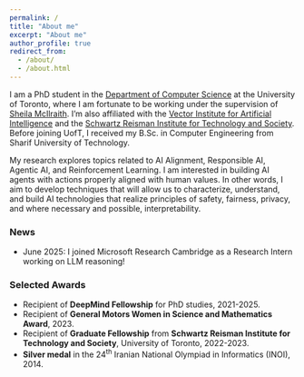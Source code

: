 ```yaml
---
permalink: /
title: "About me"
excerpt: "About me"
author_profile: true
redirect_from: 
  - /about/
  - /about.html
---
```


I am a PhD student in the [Department of Computer Science](https://web.cs.toronto.edu) at the University of Toronto, where I am fortunate to be working under the supervision of [Sheila McIlraith](https://www.cs.toronto.edu/~sheila/). I’m also affiliated with the [Vector Institute for Artificial Intelligence](https://vectorinstitute.ai) and the [Schwartz Reisman Institute for Technology and Society](https://srinstitute.utoronto.ca).
Before joining UofT, I received my B.Sc. in Computer Engineering from Sharif University of Technology.

My research explores topics related to AI Alignment, Responsible AI, Agentic AI, and Reinforcement Learning. I am interested in building AI agents with actions properly aligned with human values. In other words, I aim to develop techniques that will allow us to characterize, understand, and build AI technologies that realize principles of safety, fairness, privacy, and where necessary and possible, interpretability. 


### News
* June 2025: I joined Microsoft Research Cambridge as a Research Intern working on LLM reasoning!


### Selected Awards

* Recipient of **DeepMind Fellowship** for PhD studies, 2021-2025.
* Recipient of **General Motors Women in Science and Mathematics Award**, 2023.
* Recipient of **Graduate Fellowship** from **Schwartz Reisman Institute for Technology and Society**, University of Toronto, 2022-2023.
* **Silver medal** in the 24<sup>th</sup> Iranian National Olympiad in Informatics (INOI), 2014.
